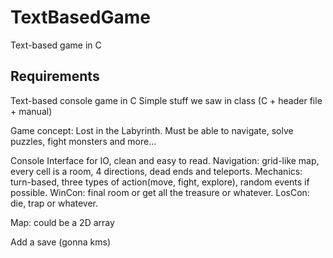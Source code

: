 # TextBasedGame

Text-based game in C

## Requirements

Text-based console game in C
Simple stuff we saw in class (C + header file + manual)

Game concept: Lost in the Labyrinth.
Must be able to navigate, solve puzzles, fight monsters and more...

Console Interface for IO, clean and easy to read.
Navigation: grid-like map, every cell is a room, 4 directions, dead ends and teleports.
Mechanics: turn-based, three types of action(move, fight, explore), random events if possible.
WinCon: final room or get all the treasure or whatever.
LosCon: die, trap or whatever.

Map: could be a 2D array

Add a save (gonna kms)
